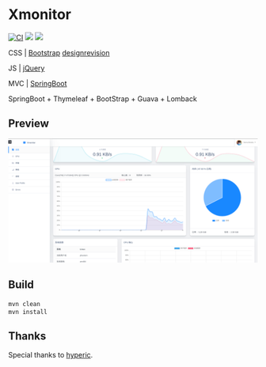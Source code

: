 # Xmonitor


[![CI](https://img.shields.io/travis/vinophantom/xmonitor.svg?style=popout)](https://travis-ci.org/vinophantom/xmonitor)
![](https://img.shields.io/david/vinophantom/xmonitor.svg)
![](https://img.shields.io/github/last-commit/vinophantom/xmonitor.svg)

<!-- [![](https://img.shields.io/github/followers/vinophantom.svg?style=social)](https://github.com/vinophantom) -->


CSS | [Bootstrap](https://getbootstrap.com/) [designrevision](https://designrevision.com/)

JS  | [jQuery](https://jquery.com/)

MVC | [SpringBoot](http://spring.io/projects/spring-boot)

SpringBoot + Thymeleaf + BootStrap + Guava + Lomback


## Preview
![](main.png)

## Build

```
mvn clean
mvn install
```



## Thanks

Special thanks to [hyperic](https://github.com/hyperic/).
